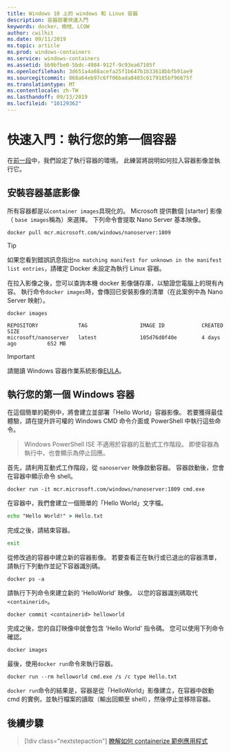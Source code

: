 ```yaml
---
title: Windows 10 上的 windows 和 Linux 容器
description: 容器部署快速入門
keywords: docker、樹枝、LCOW
author: cwilhit
ms.date: 09/11/2019
ms.topic: article
ms.prod: windows-containers
ms.service: windows-containers
ms.assetid: bb9bfbe0-5bdc-4984-912f-9c93ea67105f
ms.openlocfilehash: 3d651a4a68acefa25f1b647b1b33618bbfb91ae9
ms.sourcegitcommit: 868a64eb97c6ff06bada8403c6179185bf96675f
ms.translationtype: MT
ms.contentlocale: zh-TW
ms.lasthandoff: 09/13/2019
ms.locfileid: "10129362"
---
```

# <a name="get-started-run-your-first-container"></a>快速入門：執行您的第一個容器

在[前一段](./set-up-environment.md)中，我們設定了執行容器的環境。 此練習將說明如何拉入容器影像並執行它。

## <a name="install-container-base-image"></a>安裝容器基底影像

所有容器都是以`container images`具現化的。 Microsoft 提供數個 [starter] 影像（ `base images`稱為）來選擇。 下列命令會提取 Nano Server 基本映像。

```console
docker pull mcr.microsoft.com/windows/nanoserver:1809
```

> [!TIP]
> 如果您看到錯誤訊息指出`no matching manifest for unknown in the manifest list entries`，請確定 Docker 未設定為執行 Linux 容器。

在拉入影像之後，您可以查詢本機 docker 影像儲存庫，以驗證您電腦上的現有內容。 執行命令`docker images`時，會傳回已安裝影像的清單（在此案例中為 Nano Server 映射）。

```console
docker images

REPOSITORY             TAG                 IMAGE ID            CREATED             SIZE
microsoft/nanoserver   latest              105d76d0f40e        4 days ago          652 MB
```

> [!IMPORTANT]
> 請閱讀 Windows 容器作業系統影像[EULA](../images-eula.md)。

## <a name="run-your-first-windows-container"></a>執行您的第一個 Windows 容器

在這個簡單的範例中，將會建立並部署「Hello World」容器影像。 若要獲得最佳體驗，請在提升許可權的 Windows CMD 命令介面或 PowerShell 中執行這些命令。

> Windows PowerShell ISE 不適用於容器的互動式工作階段。 即使容器為執行中，也會顯示為停止回應。

首先，請利用互動式工作階段，從 `nanoserver` 映像啟動容器。 容器啟動後，您會在容器中顯示命令 shell。  

```console
docker run -it mcr.microsoft.com/windows/nanoserver:1809 cmd.exe
```

在容器中，我們會建立一個簡單的「Hello World」文字檔。

```cmd
echo "Hello World!" > Hello.txt
```   

完成之後，請結束容器。

```cmd
exit
```

從修改過的容器中建立新的容器影像。 若要查看正在執行或已退出的容器清單，請執行下列動作並記下容器識別碼。

```console
docker ps -a
```

請執行下列命令來建立新的 'HelloWorld' 映像。 以您的容器識別碼取代 `<containerid>`。

```console
docker commit <containerid> helloworld
```

完成之後，您的自訂映像中就會包含 'Hello World' 指令碼。 您可以使用下列命令確認。

```console
docker images
```

最後，使用`docker run`命令來執行容器。

```console
docker run --rm helloworld cmd.exe /s /c type Hello.txt
```

`docker run`命令的結果是，容器是從「HelloWorld」影像建立，在容器中啟動 cmd 的實例，並執行檔案的讀取（輸出回顯至 shell），然後停止並移除容器。

## <a name="next-steps"></a>後續步驟

> [!div class="nextstepaction"]
> [瞭解如何 containerize 範例應用程式](./building-sample-app.md)
